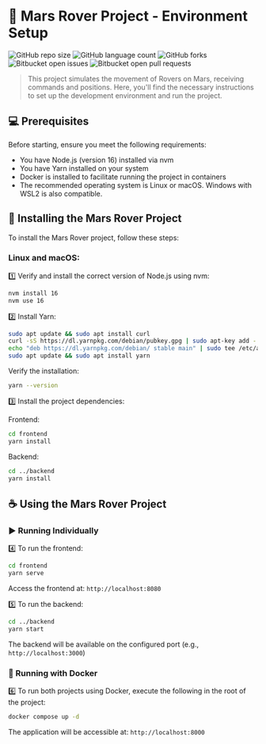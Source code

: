 # 🚀 Mars Rover Project - Environment Setup

![GitHub repo size](https://img.shields.io/github/repo-size/kennys404/mars-rover?style=for-the-badge)
![GitHub language count](https://img.shields.io/github/languages/count/kennys404/mars-rover?style=for-the-badge)
![GitHub forks](https://img.shields.io/github/forks/kennys404/mars-rover?style=for-the-badge)
![Bitbucket open issues](https://img.shields.io/bitbucket/issues/kennys404/mars-rover?style=for-the-badge)
![Bitbucket open pull requests](https://img.shields.io/bitbucket/pr-raw/kennys404/mars-rover?style=for-the-badge)



> This project simulates the movement of Rovers on Mars, receiving commands and positions. Here, you'll find the necessary instructions to set up the development environment and run the project.

## 💻 Prerequisites

Before starting, ensure you meet the following requirements:

- You have Node.js (version 16) installed via nvm
- You have Yarn installed on your system
- Docker is installed to facilitate running the project in containers
- The recommended operating system is Linux or macOS. Windows with WSL2 is also compatible.

## 🚀 Installing the Mars Rover Project

To install the Mars Rover project, follow these steps:

### Linux and macOS:

1️⃣ Verify and install the correct version of Node.js using nvm:

```bash
nvm install 16
nvm use 16
```

2️⃣ Install Yarn:

```bash
sudo apt update && sudo apt install curl
curl -sS https://dl.yarnpkg.com/debian/pubkey.gpg | sudo apt-key add -
echo "deb https://dl.yarnpkg.com/debian/ stable main" | sudo tee /etc/apt/sources.list.d/yarn.list
sudo apt update && sudo apt install yarn
```

Verify the installation:

```bash
yarn --version
```

3️⃣ Install the project dependencies:

Frontend:

```bash
cd frontend
yarn install
```

Backend:

```bash
cd ../backend
yarn install
```

## ☕ Using the Mars Rover Project

### ▶️ Running Individually

4️⃣ To run the frontend:

```bash
cd frontend
yarn serve
```

Access the frontend at: `http://localhost:8080`

5️⃣ To run the backend:

```bash
cd ../backend
yarn start
```

The backend will be available on the configured port (e.g., `http://localhost:3000`)

### 🐳 Running with Docker

6️⃣ To run both projects using Docker, execute the following in the root of the project:

```bash
docker compose up -d
```

The application will be accessible at: `http://localhost:8000`
